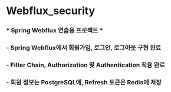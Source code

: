 # Webflux_security

### * Spring Webflux 연습용 프로젝트 *

### - Spring Webflux에서 회원가입, 로그인, 로그아웃 구현 완료
### - Filter Chain, Authorization 및 Authentication 적용 완료
### - 회원 정보는 PostgreSQL에, Refresh 토큰은 Redis에 저장